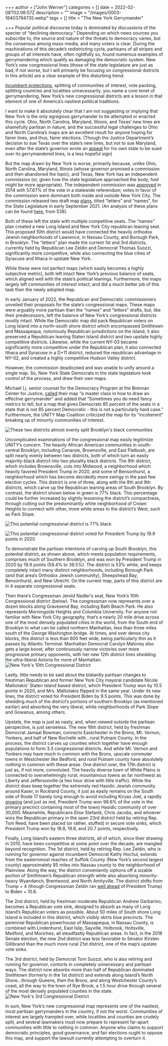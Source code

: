 +++
author = ["John Werner"]
categories = []
date = 2022-02-08T02:06:57Z
description = ""
image = "/images/0003-18403794735.webp"
tags = []
title = "The New York Gerrymander"

+++
Popular political discourse today is dominated by discussions of the specter of “declining democracy." Depending on which news sources you subscribe to, the source and nature of the threats to democracy varies, but the consensus among mass-media, and many voters is clear. During the machinations of this decade’s redistricting cycle, partisans of all stripes and groups of all interests have, often rightfully so, found numerous examples of gerrymandering which qualify as damaging the democratic system. New York’s new congressional lines (those of the state legislature are just as bad, if not worse, but I will primarily be focusing on congressional districts in this article) are a clear example of this disturbing trend.

[Incumbent protections](https://jewishinsider.com/2022/02/with-a-target-on-her-back-carolyn-maloney-gets-lift-from-new-map/), splitting of communities of interest, vote packing, splitting countries and localities unnecessarily, you name a core tenet of gerrymandering, New York’s new congressional districts are a lesson in that element of one of America’s nastiest political traditions.

I want to make it absolutely clear that I am not suggesting or implying that New York is the only egregious gerrymander to be attempted or enacted this cycle. Ohio, North Carolina, Maryland, Illinois, and Texas’ new lines are shamefully partisan in nature, and the successful legal challenges to Ohio and North Carolina’s maps are an excellent result for anyone hoping for fairer lines, and thus, fairer elections. (Though the Justice Department’s decision to sue Texas over the state’s new lines, but not to sue Maryland, even after the state’s governor wrote an [appeal](https://www.wsj.com/articles/merrick-garland-please-sue-my-state-maryland-larry-hogan-texas-gerrymandering-voting-rights-11639757168?mod=hp_opin_pos_2#cxrecs_s) for his own state to be sued over its gerrymandered lines, is a less hopeful sign)

But the map drawn by New York is worse, primarily because, unlike Ohio, North Carolina, Maryland, Illinois (whose governor promised a commission and then abandoned the topic), and Texas, New York has an independent commission (or, given how the state legislature approached the body, _had_ might be more appropriate). The independent commission was [approved](https://www.elections.ny.gov/NYSBOE/elections/2014/general/2014GeneralElectionProp1.pdf) in 2014 with 57.67% of the vote in a statewide referendum; votes in favor of the commission were dominant both inside and outside New York City. The commission released two draft map [plans](https://www.nyirc.gov/plans), titled “letters” and “names”, for the State Legislature in early September 2021. (An analysis of these plans can be found [here](https://projects.fivethirtyeight.com/redistricting-2022-maps/new-york/), from 538).

Both of these left the state with multiple competitive seats. The “names” plan created a new Long Island and New York City republican leaning seat. This proposed 10th district would have connected the heavily orthodox Jewish neighborhoods of Lawrence, in Nassau County, and Borough Park, in Brooklyn. The “letters” plan made the current 1st and 3rd districts, currently held by Republican Lee Zeldin and Democrat Thomas Suozzi, significantly more competitive, while also connecting the blue cities of Syracuse and Ithaca in upstate New York.

While these were not perfect maps (which easily becomes a highly subjective metric), both left intact New York’s previous balance of seats, which aligned well with the state’s political leanings. Furthermore, the maps largely left communities of interest intact, and did a much better job of this task then the newly adopted map.

In early January of 2022, the Republican and Democratic commissioners unveiled their proposals for the state’s congressional maps. These maps were arguably more partisan than the “names” and “letters” drafts, but, like their predecessors, left the balance of New York’s congressional districts mostly intact. While the Democratic map did pack Republican voters on Long Island into a north-south shore district which encompassed Smithtown and Massapequa, notoriously Republican jurisdictions on the island, it also preserved a Republican leaning Staten Island district and two upstate highly competitive districts. Likewise, while the current NY-03 became significantly more competitive under the Republican plan, it also connected Ithaca and Syracuse in a D+11 district, reduced the republican advantage in NY-02, and created a highly competitive Hudson Valley district.

However, the commission deadlocked and was unable to unify around a single map. So, New York State Democrats in the state legislature took control of the process, and drew their own maps.

Michael Li, senior counsel for the Democracy Program at the Brennan Center for Justice, [called](https://www.nytimes.com/2022/02/02/nyregion/redistricting-gerrymandering-ny.html) their map “a master class in how to draw an effective gerrymander” and added that “Sometimes you do need fancy metrics to tell, but a map that gives Democrats 85 percent of the seats in a state that is not 85 percent Democratic - this is not a particularly hard case.” Furthermore, the UNITY Map Coalition criticized the map for its “incoherent” breaking up of minority communities of interest.

![These two districts almost evenly split Brooklyn's black communities](/images/8th-and-9th-cds.png "New York's 8th and 9th Congressional Districts")

Uncomplicated examinations of the congressional map easily legitimize UNITY’s concern. The heavily African American communities in south-central Brooklyn, including Canarsie, Brownsville, and East Flatbush, are split nearly evenly between two districts, both of which turn an easily majority-black district into two plurality black districts. The 9th district, which includes Brownsville, cuts into Midwood, a neighborhood which heavily favored President Trump in 2020, and some of Bensonhurst, a neighborhood which has become decidedly more swingy in the past few election cycles. This district is one of three, along with the 8th and 9th districts, which carve up the Republican leaning areas of South Brooklyn. By contrast, the district shown below in green is 77% black. This percentage could be further increased by slightly lessening the district’s compactness, through cutting out the predominantly white neighborhood of Crown Heights to connect with other, more white areas to the district’s West, such as Park Slope.

![This potential congressional district is 77% black](/images/black-district-se-brooklyn.png "A Majority Black District in Brooklyn")

![This potential congressional district voted for President Trump by 19.9 points in 2020](/images/t-19-district-brooklyn.png "A Trump +20 District In Brooklyn")

To demonstrate the partisan intentions of carving up South Brooklyn, this potential district, as shown above, which meets population requirements, comprises much of Southern Brooklyn, and was won by President Trump in 2020 by 19.9 points (59.4% to 39.5%). The district is 53% white, and keeps completely intact many distinct neighborhoods, including Borough Park (and that area’s Orthodox Jewish community), Sheepshead Bay, Bensonhurst, and New Utrecht. On the current map, parts of this district are in 4 separate congressional seats.

Then there’s Congressman Jerold Nadler’s seat, New York’s 10th Congressional district (below). The congressman now represents over a dozen blocks along Gravesend Bay, including Bath Beach Park. He also represents Morningside Heights and Columbia University. For anyone not familiar with New York City geography, that’s a nearly 20 mile drive across one of the most densely populated cities in the world, from the South end of Brooklyn to what can be called northern Manhattan, less than three miles south of the George Washington bridge. At times, and over dense city blocks, this district is less than 600 feet wide, being particularly thin as it passes by Atlantic Terminal. Manhattan Democrat Carolyn Maloney also gets a large boost, after continuously narrow victories over more progressive primary opponents, with her new 12th district lines shedding the ultra-liberal Astoria for more of Manhattan.![](/images/ny-10-screenshot.png "New York's 10th Congressional District")

Lastly, little needs to be said about the blatantly partisan changes to freshman Republican and former New York City mayoral candidate Nicole Malliotakis’ Staten Island based district, which President Trump won by 10.5 points in 2020, and Mrs. Malliotakis flipped in the same year. Under its new lines, the district voted for President Biden by 9.5 points. This was done by shedding much of the district’s portions of southern Brooklyn (as mentioned earlier) and absorbing the very liberal, white neighborhoods of Park Slope and Gowanus, among others.

Upstate, the map is just as nasty, and, when viewed outside the partisan perspective, is just senseless. The new 16th district, held by freshman Democrat Jamaal Bowman, connects Eastchester in the Bronx, Mt. Vernon, Yonkers, and half of New Rochelle with…rural Putnam County. In the process, the district carves up counties which together have enough populations to form 3.3 congressional districts. And while Mt. Vernon and Yonkers may have much in common with the Bronx, upscale commuter towns in Westchester like Bedford, and _rural_ Putnam county have absolutely nothing in common with these areas. One district over, the 17th district is just as, if not more, convoluted. The heavily diverse town of White Plains is connected to overwhelmingly rural, mountainous towns as far northwest as Liberty and Jeffersonville (a two hour drive with little traffic). While the district does keep together the extremely red Hasidic Jewish community around Kaser, in Rockland County, it just as easily remains on the South side of Route 17 barely long enough to avoid including Kiryas Joel, a rapidly [growing](https://www.recordonline.com/story/news/local/2021/08/13/census-kiryas-joel-grew-leads-orange-population/8115187002/) (and just as red, President Trump won 98.6% of the vote in the primary precinct containing most of the town) Hasidic community of over 30,000. Meanwhile, Republicans Elise Stefanik, Chris Jacobs, and whoever wins the Republican primary in the open 23rd district held by retiring Rep. Tom Reed, have been placed (or rather, stuffed) in secure vote sinks, which President Trump won by 18.8, 19.8, and 20.7 points, respectively.

Finally, Long Island’s eastern three districts, all of which, since their drawing in 2010, have been competitive at some point over the decade, are mangled beyond recognition. The 1st district, held by retiring Rep. Lee Zeldin, who is running for governor against incumbent Democrat Kathy Hochul, extends from the easternmost reaches of Suffolk County (New York’s second largest county) approximately 85 miles into Nassau county to the neighborhood of Plainview. Along the way, the district conveniently siphons off a sizable portion of Smithtown’s Republican strength while also absorbing minority-heavy Wyandanch, Brentwood, and North Amityville. The district shifts from Trump + 4 (though Congressman Zeldin ran [well ahead](https://projects.newsday.com/long-island/how-long-island-voted-2020/?election=2020%20General&position=U.S.%20Congress&region=1st%20Congressional%20District) of President Trump) to Biden + 10.8.

The 2nd district, held by freshman moderate Republican Andrew Garbarino, becomes a Republican vote sink, designed to absorb as many of Long Island’s Republican voters as possible. About 50 miles of South shore Long Island is included in this district, which visibly skirts blue precincts. The perennial Republican powerhouse of Massapequa, in Nassau County, is combined with Lindenhurst, East Islip, Sayville, Holbrook, Holtsville, Medford, and Moriches, all steadfastly Republican areas. In fact, in the 2018 Senate election, the new 2nd district was less favorable to Senator Kirsten Gillibrand than the much more rural 21st district, one of the map’s upstate vote sinks.

The 3rd district, held by Democrat Tom Suozzi, who is also retiring and running for governor, contorts in completely unnecessary and partisan ways. The district now absorbs more than half of Republican dominated Smithtown (formerly in the 1st district) and extends along Island’s North Shore…through Queens, then the Bronx, and along Westchester County’s coast, all the way to the town of Rye Brook, a 1.5 hour drive through several of the most densely populated counties in the state.![](/images/ny-03.png "New York's 3rd Congressional District")

In sum, New York’s new congressional map represents one of the nastiest, most partisan gerrymanders in the country, if not the worst. Communities of interest are largely trampled over, while localities and counties are crudely split, and several lawmakers must now prepare to represent far-apart communities with little to nothing in common. Anyone who claims to support democratic principles, good governance, and fair elections ought to oppose this map, and support the lawsuit currently attempting to overturn it.